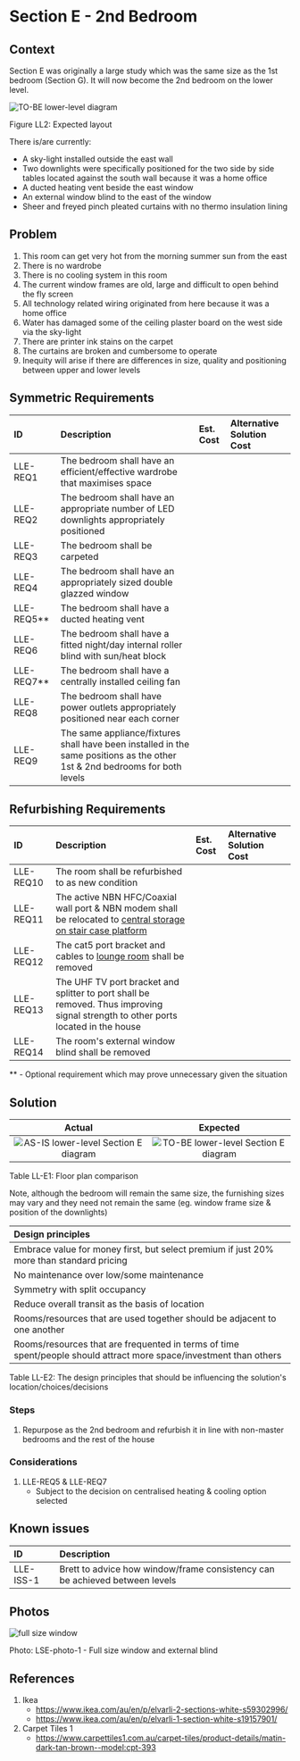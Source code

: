 # Section E - 2nd Bedroom

## Context

Section E was originally a large study which was the same size as the 1st bedroom (Section G). It will now become the 2nd bedroom on the lower level.

![TO-BE lower-level diagram](Lower-Level-TO-BE-sections.svg)

Figure LL2: Expected layout

There is/are currently:
* A sky-light installed outside the east wall
* Two downlights were specifically positioned for the two side by side tables located against the south wall because it was a home office
* A ducted heating vent beside the east window
* An external window blind to the east of the window
* Sheer and freyed pinch pleated curtains with no thermo insulation lining


## Problem

1. This room can get very hot from the morning summer sun from the east 
2. There is no wardrobe 
3. There is no cooling system in this room
4. The current window frames are old, large and difficult to open behind the fly screen
5. All technology related wiring originated from here because it was a home office
6. Water has damaged some of the ceiling plaster board on the west side via the sky-light
6. There are printer ink stains on the carpet
7. The curtains are broken and cumbersome to operate
8. Inequity will arise if there are differences in size, quality and positioning between upper and lower levels


## Symmetric Requirements

|ID|Description|Est. Cost|Alternative Solution Cost|
|:---|:---|:---|:---|
|LLE-REQ1|The bedroom shall have an efficient/effective wardrobe that maximises space|||
|LLE-REQ2|The bedroom shall have an appropriate number of LED downlights appropriately positioned|||
|LLE-REQ3|The bedroom shall be carpeted|||
|LLE-REQ4|The bedroom shall have an appropriately sized double glazzed window|||
|LLE-REQ5**|The bedroom shall have a ducted heating vent|||
|LLE-REQ6|The bedroom shall have a fitted night/day internal roller blind with sun/heat block|||
|LLE-REQ7**|The bedroom shall have a centrally installed ceiling fan|||
|LLE-REQ8|The bedroom shall have power outlets appropriately positioned near each corner|||
|LLE-REQ9|The same appliance/fixtures shall have been installed in the same positions as the other 1st & 2nd bedrooms for both levels|||


## Refurbishing Requirements

|ID|Description|Est. Cost|Alternative Solution Cost|
|:---|:---|:---|:---|
|LLE-REQ10|The room shall be refurbished to as new condition|||
|LLE-REQ11|The active NBN HFC/Coaxial wall port & NBN modem shall be relocated to [central storage on stair case platform](./section-DF-requirements.md)|||
|LLE-REQ12|The cat5 port bracket and cables to [lounge room](./section-K-requirements.md) shall be removed|||
|LLE-REQ13|The UHF TV port bracket and splitter to port shall be removed. Thus improving signal strength to other ports located in the house|||
|LLE-REQ14|The room's external window blind shall be removed|||

** - Optional requirement which may prove unnecessary given the situation


## Solution

|Actual|Expected|
|:---:|:---:|
|![AS-IS lower-level Section E diagram](Lower-Level-AS-IS-section-E.svg)|![TO-BE lower-level Section E diagram](Lower-Level-TO-BE-section-E.svg)|

Table LL-E1: Floor plan comparison

Note, although the bedroom will remain the same size, the furnishing sizes may vary and they need not remain the same (eg. window frame size & position of the downlights)

|Design principles|
|:---|
|Embrace value for money first, but select premium if just 20% more than standard pricing|
|No maintenance over low/some maintenance|
|Symmetry with split occupancy|
|Reduce overall transit as the basis of location|
|Rooms/resources that are used together should be adjacent to one another|
|Rooms/resources that are frequented in terms of time spent/people should attract more space/investment than others|

Table LL-E2: The design principles that should be influencing the solution's location/choices/decisions

### Steps

1. Repurpose as the 2nd bedroom and refurbish it in line with non-master bedrooms and the rest of the house

### Considerations

1. LLE-REQ5 & LLE-REQ7
    - Subject to the decision on centralised heating & cooling option selected


## Known issues

|ID|Description|
|:---|:---|
|LLE-ISS-1|Brett to advice how window/frame consistency can be achieved between levels|


## Photos

![full size window](./photos/IMG_20201016_124823367.jpg)

Photo: LSE-photo-1 - Full size window and external blind


## References

1. Ikea
    - https://www.ikea.com/au/en/p/elvarli-2-sections-white-s59302996/
    - https://www.ikea.com/au/en/p/elvarli-1-section-white-s19157901/
2. Carpet Tiles 1
    - https://www.carpettiles1.com.au/carpet-tiles/product-details/matin-dark-tan-brown--model:cpt-393